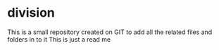 # division
This is a small repository created on GIT to add all the related files and folders in to it
This is just a read me

